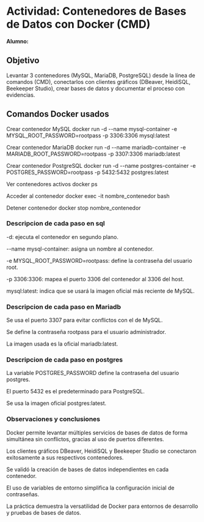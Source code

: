 # Actividad: Contenedores de Bases de Datos con Docker (CMD)

**Alumno:** <Nicolas Salgado>  

## Objetivo
Levantar 3 contenedores (MySQL, MariaDB, PostgreSQL) desde la línea de comandos (CMD), conectarlos con clientes gráficos (DBeaver, HeidiSQL, Beekeeper Studio), crear bases de datos y documentar el proceso con evidencias.

## Comandos Docker usados
Crear contenedor MySQL
docker run -d --name mysql-container -e MYSQL_ROOT_PASSWORD=rootpass -p 3306:3306 mysql:latest

Crear contenedor MariaDB
docker run -d --name mariadb-container -e MARIADB_ROOT_PASSWORD=rootpass -p 3307:3306 mariadb:latest

Crear contenedor PostgreSQL
docker run -d --name postgres-container -e POSTGRES_PASSWORD=rootpass -p 5432:5432 postgres:latest

Ver contenedores activos
docker ps

Acceder al contenedor
docker exec -it nombre_contenedor bash

Detener contenedor
docker stop nombre_contenedor

### Descripcion de cada paso en sql
-d: ejecuta el contenedor en segundo plano.

--name mysql-container: asigna un nombre al contenedor.

-e MYSQL_ROOT_PASSWORD=rootpass: define la contraseña del usuario root.

-p 3306:3306: mapea el puerto 3306 del contenedor al 3306 del host.

mysql:latest: indica que se usará la imagen oficial más reciente de MySQL.

### Descripcion de cada paso en Mariadb
Se usa el puerto 3307 para evitar conflictos con el de MySQL.

Se define la contraseña rootpass para el usuario administrador.

La imagen usada es la oficial mariadb:latest.

### Descripcion de cada paso en postgres
La variable POSTGRES_PASSWORD define la contraseña del usuario postgres.

El puerto 5432 es el predeterminado para PostgreSQL.

Se usa la imagen oficial postgres:latest.

###  Observaciones y conclusiones
Docker permite levantar múltiples servicios de bases de datos de forma simultánea sin conflictos, gracias al uso de puertos diferentes.

Los clientes gráficos DBeaver, HeidiSQL y Beekeeper Studio se conectaron exitosamente a sus respectivos contenedores.

Se validó la creación de bases de datos independientes en cada contenedor.

El uso de variables de entorno simplifica la configuración inicial de contraseñas.

La práctica demuestra la versatilidad de Docker para entornos de desarrollo y pruebas de bases de datos.
